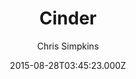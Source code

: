 ---
title: Cinder
github: https://github.com/chrissimpkins/cinder
demo: https://sourcefoundry.org/cinder/
author: Chris Simpkins
ssg:
  - MkDocs
cms:
  - Markdown
date: 2015-08-28T03:45:23.000Z
description: A clean, responsive MkDocs theme
draft: true
publish_date: '2015-08-28T03:45:23Z'
github_star: 168
github_fork: 109
update_date: '2021-01-05T20:29:39Z'
---